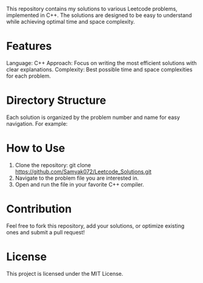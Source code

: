 This repository contains my solutions to various Leetcode problems, implemented in C++. The solutions are designed to be easy to understand while achieving optimal time and space complexity.

# Features
Language: C++
Approach: Focus on writing the most efficient solutions with clear explanations.
Complexity: Best possible time and space complexities for each problem.

# Directory Structure
Each solution is organized by the problem number and name for easy navigation. For example:

# How to Use
1. Clone the repository:
    git clone https://github.com/Samyak072/Leetcode_Solutions.git
2. Navigate to the problem file you are interested in.
3. Open and run the file in your favorite C++ compiler.

# Contribution
Feel free to fork this repository, add your solutions, or optimize existing ones and submit a pull request!

# License
This project is licensed under the MIT License.

